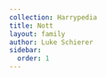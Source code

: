 ```yaml
---
collection: Harrypedia
title: Nott
layout: family
author: Luke Schierer
sidebar:
  order: 1
---
```

